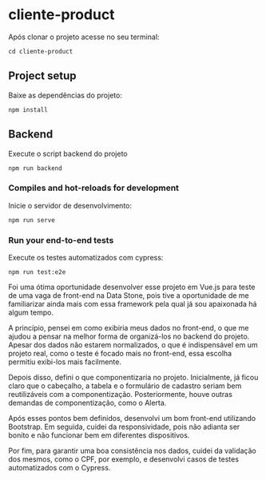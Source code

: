 # cliente-product
Após clonar o projeto acesse no seu terminal:

```
cd cliente-product

```
## Project setup
Baixe as dependências do projeto:
```
npm install

```
## Backend
Execute o script backend do projeto
```
npm run backend

```

### Compiles and hot-reloads for development
Inicie o servidor de desenvolvimento:
```
npm run serve

```

### Run your end-to-end tests
Execute os testes automatizados com cypress:
```
npm run test:e2e

```

Foi uma ótima oportunidade desenvolver esse projeto em Vue.js para teste de uma vaga de front-end na Data Stone, pois tive a oportunidade de me familiarizar ainda mais com essa framework pela qual já sou apaixonada há algum tempo.

A princípio, pensei em como exibiria meus dados no front-end, o que me ajudou a pensar na melhor forma de organizá-los no backend do projeto. Apesar dos dados não estarem normalizados, o que é indispensável em um projeto real, como o teste é focado mais no front-end, essa escolha permitiu exibi-los mais facilmente.

Depois disso, defini o que componentizaria no projeto. Inicialmente, já ficou claro que o cabeçalho, a tabela e o formulário de cadastro seriam bem reutilizáveis com a componentização. Posteriormente, houve outras demandas de componentização, como o Alerta.

Após esses pontos bem definidos, desenvolvi um bom front-end utilizando Bootstrap. Em seguida, cuidei da responsividade, pois não adianta ser bonito e não funcionar bem em diferentes dispositivos.

Por fim, para garantir uma boa consistência nos dados, cuidei da validação dos mesmos, como o CPF, por exemplo, e desenvolvi casos de testes automatizados com o Cypress.
